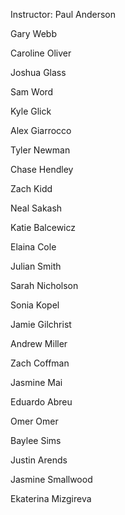 Instructor: Paul Anderson

Gary Webb

Caroline Oliver

Joshua Glass

Sam Word

Kyle Glick

Alex Giarrocco

Tyler Newman

Chase Hendley

Zach Kidd

Neal Sakash

Katie Balcewicz

Elaina Cole

Julian Smith

Sarah Nicholson

Sonia Kopel

Jamie Gilchrist

Andrew Miller

Zach Coffman

Jasmine Mai

Eduardo Abreu

Omer Omer

Baylee Sims

Justin Arends

Jasmine Smallwood

Ekaterina Mizgireva
